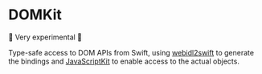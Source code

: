 # DOMKit

🚨 Very experimental 🚨

Type-safe access to DOM APIs from Swift, using [webidl2swift](https://github.com/Apodini/webidl2swift/pull/8) to generate the bindings and [JavaScriptKit](https://github.com/swiftwasm/JavaScriptKit) to enable access to the actual objects.
